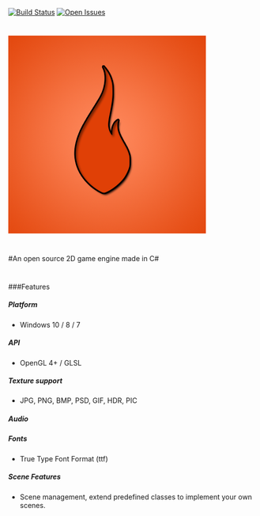 [![Build Status](https://travis-ci.org/MatthiWare/Flamy2D.svg?branch=master&style=flat-square)](https://travis-ci.org/MatthiWare/Flamy2D)
[![Open Issues](https://img.shields.io/github/issues/matthiware/flamy2d.svg?style=flat-square)](https://github.com/MatthiWare/Flamy2D/issues)

#
[![Flamy](https://raw.githubusercontent.com/MatthiWare/Flamy2D/master/Flamy.png)](https://www.facebook.com/flamy2d/)
#
#An open source 2D game engine made in C# 
#
###Features

##### Platform
- Windows 10 / 8 / 7

##### API
- OpenGL 4+ / GLSL

##### Texture support
- JPG, PNG, BMP, PSD, GIF, HDR, PIC

##### Audio

##### Fonts
- True Type Font Format (ttf)

##### Scene Features
- Scene management, extend predefined classes to implement your own scenes. 
